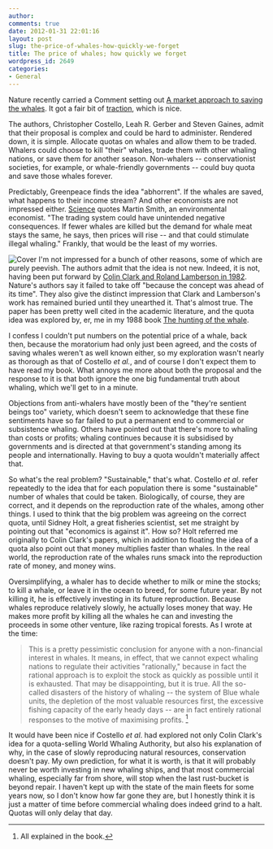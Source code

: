 ```yaml
---
author:
comments: true
date: 2012-01-31 22:01:16
layout: post
slug: the-price-of-whales-how-quickly-we-forget
title: The price of whales; how quickly we forget
wordpress_id: 2649
categories:
- General
---
```


Nature recently carried a Comment setting out [A market approach to saving the whales](http://www.nature.com/nature/journal/v481/n7380/full/481139a.html). It got a fair bit of [traction](http://bit.ly/zRy5U0), which is nice.

The authors, Christopher Costello, Leah R. Gerber and Steven Gaines, admit that their proposal is complex and could be hard to administer. Rendered down, it is simple. Allocate quotas on whales and allow them to be traded. Whalers could choose to kill "their" whales, trade them with other whaling nations, or save them for another season. Non-whalers -- conservationist societies, for example, or whale-friendly governments -- could buy quota and save those whales forever. 

Predictably, Greenpeace finds the idea "abhorrent". If the whales are saved, what happens to their income stream? And  other economists are not impressed either. [Science](http://news.sciencemag.org/scienceinsider/2012/01/researchers-propose-putting-a.html) quotes Martin Smith, an environmental economist. "The trading system could have unintended negative consequences. If fewer whales are killed but the demand for whale meat stays the same, he says, then prices will rise -- and that could stimulate illegal whaling." Frankly, that would be the least of my worries.

![Cover](/uploads/2012/01/Cover.jpg) I'm not impressed for a bunch of other reasons, some of which are purely peevish. The authors admit that the idea is not new. Indeed, it is not, having been put forward by [Colin Clark and Roland Lamberson in 1982](http://ideas.repec.org/a/eee/marpol/v6y1982i2p103-120.html). Nature's authors say it failed to take off "because the concept was ahead of its time". They also give the distinct impression that Clark and Lamberson's work has remained buried until they unearthed it. That's almost true. The paper has been pretty well cited in the academic literature, and the quota idea was explored by, er, me in my 1988 book [The hunting of the whale](http://www.amazon.com/Hunting-Whale-Tragedy-that-Must/dp/0140118446).

I confess I couldn't put numbers on the potential price of a whale, back then, because the moratorium had only just been agreed, and the costs of saving whales weren't as well known either, so my exploration wasn't nearly as thorough as that of Costello _et al._, and of course I don't expect them to have read my book. What annoys me more about both the proposal and the response to it is that both ignore the one big fundamental truth about whaling, which we'll get to in a minute.

Objections from anti-whalers have mostly been of the "they're sentient beings too" variety, which doesn't seem to acknowledge that these fine sentiments have so far failed to put a permanent end to commercial or subsistence whaling. Others have pointed out that there's more to whaling than costs or profits; whaling continues because it is subsidised by governments and is directed at that government's standing among its people and internationally. Having to buy a quota wouldn't materially affect that.

So what's the real problem? "Sustainable," that's what. Costello _et al_. refer repeatedly to the idea that for each population there is some "sustainable" number of whales that could be taken. Biologically, of course, they are correct, and it depends on the reproduction rate of the whales, among other things. I used to think that the big problem was agreeing on the correct quota, until Sidney Holt, a great fisheries scientist, set me straight by pointing out that "economics is against it". How so? Holt referred me originally to Colin Clark's papers, which in addition to floating the idea of a quota also point out that money multiplies faster than whales. In the real world, the reproduction rate of the whales runs smack into the reproduction rate of money, and money wins.

Oversimplifying, a whaler has to decide whether to milk or mine the stocks; to kill a whale, or leave it in the ocean to breed, for some future year. By not killing it, he is effectively investing in its future reproduction. Because whales reproduce relatively slowly, he actually loses money that way. He makes more profit by killing all the whales he can and investing the proceeds in some other venture, like razing tropical forests. As I wrote at the time:


> This is a pretty pessimistic conclusion for anyone with a non-financial interest in whales. It means, in effect, that we cannot expect whaling nations to regulate their activities "rationally," because in fact the rational approach is to exploit the stock as quickly as possible until it is exhausted. That may be disappointing, but it is true. All the so-called disasters of the history of whaling -- the system of Blue whale units, the depletion of the most valuable resources first, the excessive fishing capacity of the early heady days -- are in fact entirely rational responses to the motive of maximising profits. [^fn1]
[^fn1]: All explained in the book. 

It would have been nice if Costello _et al_. had explored not only Colin Clark's idea for a quota-selling World Whaling Authority, but also his explanation of why, in the case of slowly reproducing natural resources, conservation doesn't pay. My own prediction, for what it is worth, is that it will probably never be worth investing in new whaling ships, and that most commercial whaling, especially far from shore, will stop when the last rust-bucket is beyond repair. I haven't kept up with the state of the main fleets for some years now, so I don't know how far gone they are, but I honestly think it is just a matter of time before commercial whaling does indeed grind to a halt. Quotas will only delay that day.
